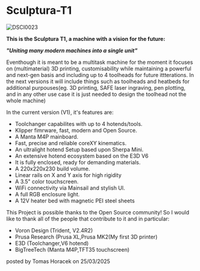# Sculptura-T1

![DSCI0023](https://github.com/user-attachments/assets/8ce202cc-6661-4a3f-aa82-90043cb3f4e2)

**This is the Sculptura T1, a machine with a vision for the future:**

**_"Uniting many modern machines into a single unit"_**

Eventhough it is meant to be a multitask machine for the moment it focuses on (multimaterial) 3D printing, customisability while maintaining a powerful and next-gen basis and including up to 4 toolheads for future ittterations. In the next versions it will include things such as toolheads and heatbeds for additional purpouses(eg. 3D printing, SAFE laser ingraving, pen plotting, and in any other use case it is just needed to design the toolhead not the whole machine)


In the current version (V1), it's features are:
- Toolchanger capabilites with up to 4 hotends/tools.
- Klipper fimrware, fast, modern and Open Source.
- A Manta M4P mainboard.
- Fast, precise and reliable coreXY kinematics.
- An ultralight hotend Setup based upon Sherpa Mini.
- An extensive hotend ecosystem based on the E3D V6
- It is fully enclosed, ready for demanding materials.
- A 220x220x230 build volume.
- Linear rails on X and Y axis for high rigidity
- A 3.5" color touchscreen.
- WiFi connectivity via Mainsail and stylish UI.
- A full RGB enclosure light.
- A 12V heater bed with magnetic PEI steel sheets

This Project is possible thanks to the Open Source community!
So I would like to thank all of the people that contribute to it and in particular: 
- Voron Design (Trident, V2.4R2)
- Prusa Research (Prusa XL,Prusa MK2(My first 3D printer)
- E3D (Toolchanger,V6 hotend)
- BigTreeTech (Manta M4P,TFT35 touchscreen)


posted by Tomas Horacek on 25/03/2025
